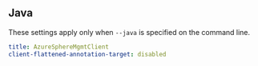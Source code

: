 ## Java

These settings apply only when `--java` is specified on the command line.

``` yaml $(java)
title: AzureSphereMgmtClient
client-flattened-annotation-target: disabled
```
